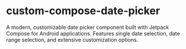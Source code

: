 # custom-compose-date-picker
A modern, customizable date picker component built with Jetpack Compose for Android applications. Features single date selection, date range selection, and extensive customization options.
